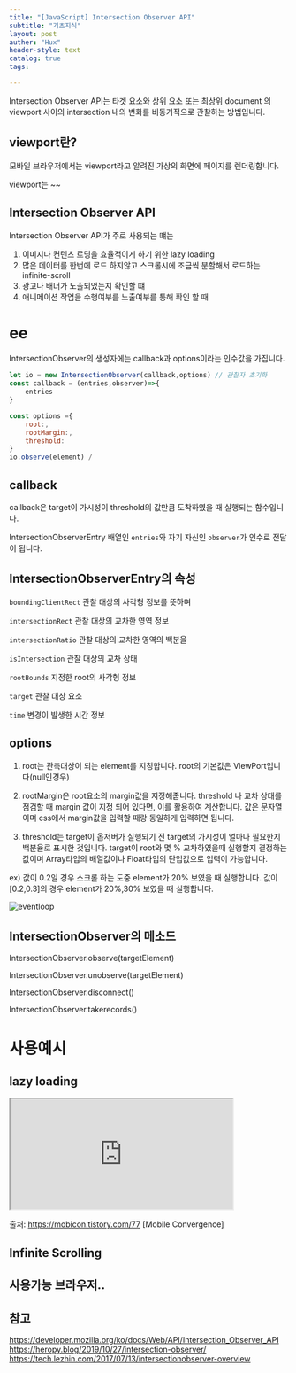 ```yaml
---
title: "[JavaScript] Intersection Observer API"
subtitle: "기초지식"
layout: post
auther: "Hux"
header-style: text
catalog: true
tags:

---
```


Intersection Observer API는 타겟 요소와 상위 요소 또는 최상위 document 의 viewport 사이의 intersection 내의 변화를 비동기적으로 관찰하는 방법입니다.

viewport란?
---
모바일 브라우저에서는 viewport라고 알려진 가상의 화면에 페이지를 렌더링합니다.


viewport는 ~~

Intersection Observer API
---
Intersection Observer API가 주로 사용되는 떄는
1. 이미지나 컨텐츠 로딩을 효율적이게 하기 위한 lazy loading
2. 많은 데이터를 한번에 로드 하지않고 스크롤시에 조금씩 분할해서 로드하는 infinite-scroll
3. 광고나 배너가 노출되었는지 확인할 떄
4. 애니메이션 작업을 수행여부를 노출여부를 통해 확인 할 때

ee
===
IntersectionObserver의 생성자에는 callback과 options이라는 인수값을 가집니다.

```js
let io = new IntersectionObserver(callback,options) // 관찰자 초기화
const callback = (entries,observer)=>{
    entries
}

const options ={
    root:,
    rootMargin:,
    threshold:
}
io.observe(element) /
```
callback
---
callback은 target이 가시성이 threshold의 값만큼 도착하였을 때 실행되는 함수입니다.

IntersectionObserverEntry 배열인 `entries`와 자기 자신인 `observer`가 인수로 전달이 됩니다.

IntersectionObserverEntry의 속성
---

`boundingClientRect` 관찰 대상의 사각형 정보를 뜻하며


`intersectionRect` 관찰 대상의 교차한 영역 정보


`intersectionRatio` 관찰 대상의 교차한 영역의 백분율

`isIntersection` 관찰 대상의 교차 상태

`rootBounds` 지정한 root의 사각형 정보

`target` 관찰 대상 요소

`time` 변경이 발생한 시간 정보

options
---
1. root는 관측대상이 되는 element를 지칭합니다.
root의 기본값은 ViewPort입니다(null인경우)

2. rootMargin은 root요소의 margin값을 지정해줍니다.
threshold 나 교차 상태를 점검할 때 margin 값이 지정 되어 있다면, 이를 활용하여 계산합니다.
값은 문자열이며 css에서 margin값을 입력할 때랑 동일하게 입력하면 됩니다.

3. threshold는 target이 
옵저버가 실행되기 전 target의 가시성이 얼마나 필요한지 백분율로 표시한 것입니다.
target이 root와 몇 % 교차하였을때 실행할지 결정하는 값이며 Array타입의 배열값이나 Float타입의 단입값으로 입력이 가능합니다.

ex)
값이 0.2일 경우 스크롤 하는 도중 element가 20% 보였을 때 실행합니다.
값이 [0.2,0.3]의 경우 element가 20%,30% 보였을 때 실행합니다.

![eventloop]({{site.url}}/img/javascript/intersectionobserver/threshold.png)

IntersectionObserver의 메소드
---

IntersectionObserver.observe(targetElement)

IntersectionObserver.unobserve(targetElement)

IntersectionObserver.disconnect()

IntersectionObserver.takerecords()


사용예시
===

lazy loading
---

<iframe
  style="width: 80%; height: 200px"
  src="https://jsfiddle.net/LeeSongSeop/hr8Lt4qv/273/
">
</iframe>


출처: https://mobicon.tistory.com/77 [Mobile Convergence]


Infinite Scrolling
---



사용가능 브라우저..
---




참고
---
<https://developer.mozilla.org/ko/docs/Web/API/Intersection_Observer_API>
<https://heropy.blog/2019/10/27/intersection-observer/>
<https://tech.lezhin.com/2017/07/13/intersectionobserver-overview>